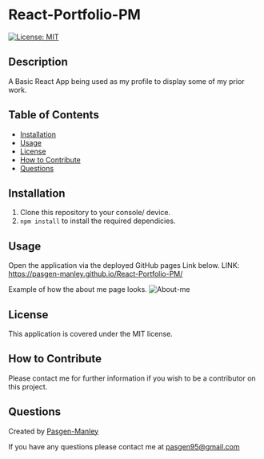 # React-Portfolio-PM
[![License: MIT](https://img.shields.io/badge/License-MIT-yellow.svg)](https://opensource.org/licenses/MIT)

## Description
A Basic React App being used as my profile to display some of my prior work. 

## Table of Contents
  * [Installation](#installation)
  * [Usage](#usage)
  * [License](#license)
  * [How to Contribute](#how-to-contribute)
  * [Questions](#questions)

## Installation
1. Clone this repository to your console/ device.
2. `npm install` to install the required dependicies.

## Usage
Open the application via the deployed GitHub pages Link below.
LINK: https://pasgen-manley.github.io/React-Portfolio-PM/

Example of how the about me page looks.
![About-me](https://user-images.githubusercontent.com/82016491/140029869-a0ce8378-7aae-45ea-b8a1-506de2310da0.png)


## License
This application is covered under the MIT license.

## How to Contribute
Please contact me for further information if you wish to be a contributor on this project.

## Questions
Created by [Pasgen-Manley](https://github.com/Pasgen-Manley)

If you have any questions please contact me at [pasgen95@gmail.com](pasgen95@gmail.com)
